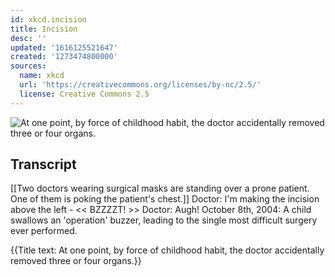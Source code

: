```yaml
---
id: xkcd.incision
title: Incision
desc: ''
updated: '1616125521647'
created: '1273474800000'
sources:
  name: xkcd
  url: 'https://creativecommons.org/licenses/by-nc/2.5/'
  license: Creative Commons 2.5
---
```

![At one point, by force of childhood habit, the doctor accidentally removed three or four organs.](https://imgs.xkcd.com/comics/incision.png)

## Transcript
[[Two doctors wearing surgical masks are standing over a prone patient.  One of them is poking the patient's chest.]]
Doctor: I'm making the incision above the left - 
<< BZZZZT! >>
Doctor: Augh!
October 8th, 2004:
A child swallows an 'operation' buzzer, leading to the single most difficult surgery ever performed.

{{Title text: At one point, by force of childhood habit, the doctor accidentally removed three or four organs.}}
